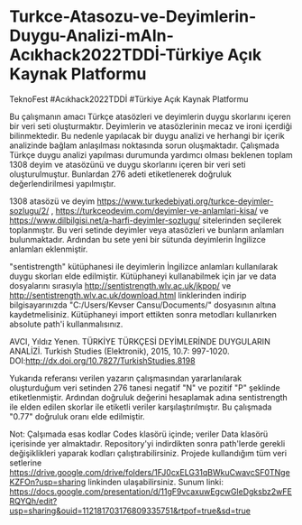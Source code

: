 # Turkce-Atasozu-ve-Deyimlerin-Duygu-Analizi-mAIn-Acıkhack2022TDDİ-Türkiye Açık Kaynak Platformu
TeknoFest #Acıkhack2022TDDİ #Türkiye Açık Kaynak Platformu

Bu çalışmanın amacı Türkçe atasözleri ve deyimlerin duygu skorlarını içeren bir veri seti oluşturmaktır.
Deyimlerin ve atasözlerinin mecaz ve ironi içerdiği bilinmektedir. Bu nedenle yapılacak bir duygu analizi ve 
herhangi bir içerik analizinde bağlam anlaşılması noktasında sorun oluşmaktadır. Çalışmada Türkçe duygu analizi
yapılması durumunda yardımcı olması beklenen toplam 1308 deyim ve atasözünü ve duygu skorlarını içeren bir veri 
seti oluşturulmuştur. Bunlardan 276 adeti etiketlenerek doğruluk değerlendirilmesi yapılmıştır.

1308 atasözü ve deyim https://www.turkedebiyati.org/turkce-deyimler-sozlugu/2/ , https://turkceodevim.com/deyimler-ve-anlamlari-kisa/ 
ve https://www.dilbilgisi.net/a-harfi-deyimler-sozlugu/ sitelerinden seçilerek toplanmıştır. Bu veri setinde deyimler veya atasözleri 
ve bunların anlamları bulunmaktadır. Ardından bu sete yeni bir sütunda deyimlerin İngilizce anlamları eklenmiştir.

"sentistrength" kütüphanesi ile deyimlerin İngilizce anlamları kullanılarak duygu skorları elde edilmiştir. Kütüphaneyi 
kullanabilmek için jar ve data dosyalarını sırasıyla http://sentistrength.wlv.ac.uk/jkpop/ ve http://sentistrength.wlv.ac.uk/download.html 
linklerinden indirip bilgisayarınızda "C:/Users/Kevser Cansu/Documents/" dosyasının altına kaydetmelisiniz. Kütüphaneyi import ettikten 
sonra metodları kullanırken absolute path'i kullanmalısınız.

AVCI, Yıldız Yenen. TÜRKİYE TÜRKÇESİ DEYİMLERİNDE DUYGULARIN ANALİZİ. Turkish Studies (Elektronik), 2015, 10.7: 997-1020. DOI:http://dx.doi.org/10.7827/TurkishStudies.8198

Yukarıda referansı verilen yazarın çalışmasından yararlanılarak oluşturduğum veri setinden 276 tanesi negatif "N" ve pozitif "P" şeklinde etiketlenmiştir. Ardından doğruluk değerini hesaplamak adına sentistrength ile elden edilen skorlar ile etiketli veriler karşılaştırılmıştır. 
Bu çalışmada "0.77" doğruluk oranı elde edilmiştir.

Not: Çalşımada esas kodlar Codes klasörü içinde; veriler Data klasörü içerisinde yer almaktadır. Repository'yi indirdikten sonra path'lerde gerekli değişiklikleri yaparak kodları çalıştırabilirsiniz. Projede kullandığım tüm veri setlerine https://drive.google.com/drive/folders/1FJ0cxELG31qBWkuCwavcSF0TNgeKZFOn?usp=sharing linkinden ulaşabilirsiniz.
Sunum linki: https://docs.google.com/presentation/d/11gF9vcaxuwEgcwGleDgksbz2wFERQYQh/edit?usp=sharing&ouid=112181703176809335751&rtpof=true&sd=true
